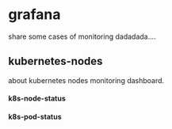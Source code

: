 # grafana
share some cases of monitoring dadadada....
## kubernetes-nodes  
about kubernetes nodes monitoring dashboard.
#### k8s-node-status

#### k8s-pod-status

